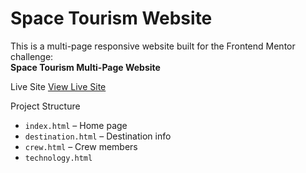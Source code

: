 # Space Tourism Website 

This is a multi-page responsive website built for the Frontend Mentor challenge:  
**Space Tourism Multi-Page Website**

Live Site
[View Live Site](https://preetisawant1911.github.io/space-tourism-site/)

Project Structure

- `index.html` – Home page
- `destination.html` – Destination info
- `crew.html` – Crew members
- `technology.html`